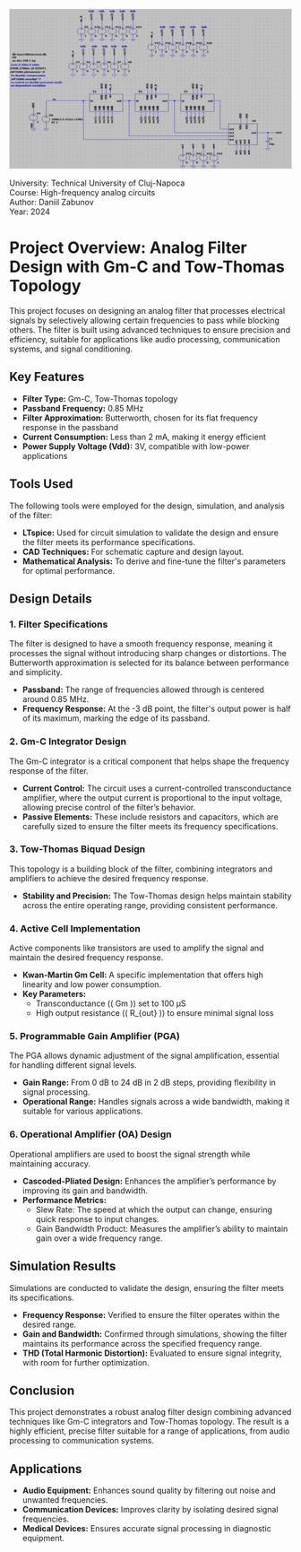 ![Alt text](PGAschematic.jpeg)

University: Technical University of Cluj-Napoca  
Course: High-frequency analog circuits  
Author: Daniil Zabunov  
Year: 2024      

# Project Overview: Analog Filter Design with Gm-C and Tow-Thomas Topology

This project focuses on designing an analog filter that processes electrical signals by selectively allowing certain frequencies to pass while blocking others. The filter is built using advanced techniques to ensure precision and efficiency, suitable for applications like audio processing, communication systems, and signal conditioning.

## Key Features
- **Filter Type:** Gm-C, Tow-Thomas topology
- **Passband Frequency:** 0.85 MHz
- **Filter Approximation:** Butterworth, chosen for its flat frequency response in the passband
- **Current Consumption:** Less than 2 mA, making it energy efficient
- **Power Supply Voltage (Vdd):** 3V, compatible with low-power applications

## Tools Used
The following tools were employed for the design, simulation, and analysis of the filter:
- **LTspice:** Used for circuit simulation to validate the design and ensure the filter meets its performance specifications.
- **CAD Techniques:** For schematic capture and design layout.
- **Mathematical Analysis:** To derive and fine-tune the filter's parameters for optimal performance.

## Design Details

### 1. Filter Specifications
The filter is designed to have a smooth frequency response, meaning it processes the signal without introducing sharp changes or distortions. The Butterworth approximation is selected for its balance between performance and simplicity.

- **Passband:** The range of frequencies allowed through is centered around 0.85 MHz.
- **Frequency Response:** At the -3 dB point, the filter's output power is half of its maximum, marking the edge of its passband.

### 2. Gm-C Integrator Design
The Gm-C integrator is a critical component that helps shape the frequency response of the filter.

- **Current Control:** The circuit uses a current-controlled transconductance amplifier, where the output current is proportional to the input voltage, allowing precise control of the filter’s behavior.
- **Passive Elements:** These include resistors and capacitors, which are carefully sized to ensure the filter meets its frequency specifications.

### 3. Tow-Thomas Biquad Design
This topology is a building block of the filter, combining integrators and amplifiers to achieve the desired frequency response.

- **Stability and Precision:** The Tow-Thomas design helps maintain stability across the entire operating range, providing consistent performance.

### 4. Active Cell Implementation
Active components like transistors are used to amplify the signal and maintain the desired frequency response.

- **Kwan-Martin Gm Cell:** A specific implementation that offers high linearity and low power consumption.
- **Key Parameters:** 
  - Transconductance (\( Gm \)) set to 100 µS
  - High output resistance (\( R_{out} \)) to ensure minimal signal loss

### 5. Programmable Gain Amplifier (PGA)
The PGA allows dynamic adjustment of the signal amplification, essential for handling different signal levels.

- **Gain Range:** From 0 dB to 24 dB in 2 dB steps, providing flexibility in signal processing.
- **Operational Range:** Handles signals across a wide bandwidth, making it suitable for various applications.

### 6. Operational Amplifier (OA) Design
Operational amplifiers are used to boost the signal strength while maintaining accuracy.

- **Cascoded-Pliated Design:** Enhances the amplifier’s performance by improving its gain and bandwidth.
- **Performance Metrics:**
  - Slew Rate: The speed at which the output can change, ensuring quick response to input changes.
  - Gain Bandwidth Product: Measures the amplifier’s ability to maintain gain over a wide frequency range.

## Simulation Results
Simulations are conducted to validate the design, ensuring the filter meets its specifications.

- **Frequency Response:** Verified to ensure the filter operates within the desired range.
- **Gain and Bandwidth:** Confirmed through simulations, showing the filter maintains its performance across the specified frequency range.
- **THD (Total Harmonic Distortion):** Evaluated to ensure signal integrity, with room for further optimization.

## Conclusion
This project demonstrates a robust analog filter design combining advanced techniques like Gm-C integrators and Tow-Thomas topology. The result is a highly efficient, precise filter suitable for a range of applications, from audio processing to communication systems.

## Applications
- **Audio Equipment:** Enhances sound quality by filtering out noise and unwanted frequencies.
- **Communication Devices:** Improves clarity by isolating desired signal frequencies.
- **Medical Devices:** Ensures accurate signal processing in diagnostic equipment.

